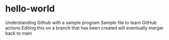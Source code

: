 # hello-world
Understanding Github with a sample program
Sample file to learn GitHub actions
Editing this on a branch that has been created
will eventually merger back to main
